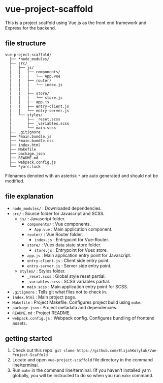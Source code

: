 # vue-project-scaffold

This is a project scaffold using Vue.js as the front end framework and Express for the backend.

## file structure

```
vue-project-scaffold/
  ├── *node_modules/
  ├── src/
  |   ├── js/
  |   |   ├── components/
  |   |   |   └── App.vue
  |   |   ├── router/
  |   |   |   └── index.js
  |   |   |   
  |   |   ├── store/
  |   |   |   └── store.js
  |   |   ├── app.js
  |   |   ├── entry-client.js
  |   |   └── entry-server.js
  |   └── styles/
  |       ├── _reset.scss
  |       ├── _variables.scss
  |       └── main.scss
  ├── .gitignore
  ├── *main.bundle.js
  ├── *main.bundle.css
  ├── index.html
  ├── Makefile
  ├── package.json
  ├── README.md
  ├── webpack.config.js
  └── *yarn.lock

```

Filenames denoted with an asterisk `*` are auto generated and should not be modified.

## file explanation

- `node_modules/` : Downloaded dependencies.
- `src/` : Source folder for Javascript and SCSS.
  - `js/` : Javascript folder.
    - `components/` : Vue components.
      - `App.vue` : Main application component.
    - `router/` : Vue Router folder.
      - `index.js` : Entrypoint for Vue-Router.
    - `store/` : Vuex data state store folder.
      - `store.js` : Entrypoint for Vuex store.
    - `app.js` : Main application entry point for Javascript.
    - `entry-client.js` : Client side entry point.
    - `entry-server.js` : Server side entry point.
  - `styles/` : Styles folder.
    - `_reset.scss` : Global style reset partial.
    - `_variables.scss` : SCSS variables partial.
    - `main.scss` : Main application entry point for SCSS.
- `.gitignore` : Tells git what files not to check in.
- `index.html` : Main project page.
- `Makefile` : Project Makefile. Configures project build using `make`.
- `package.json` : Project metadata and dependencies.
- `README.md` : Project README.
- `webpack.config.js` : Webpack config. Configures bundling of frontend assets.

## getting started

1. Check out this repo: `git clone https://github.com/ElijahKotyluk/Vue-Project-Scaffold`
2. Locate and open `vue-project-scaffold` file directory in the command line/terminal.
3. Run `make` in the command line/terminal. (If you haven't installed yarn globally, you will be instructed to do so when you run `make` command.
